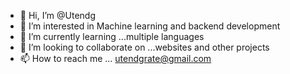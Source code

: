 - 👋 Hi, I’m @Utendg
- 👀 I’m interested in Machine learning and backend development 
- 🌱 I’m currently learning ...multiple languages
- 💞️ I’m looking to collaborate on ...websites and other projects
- 📫 How to reach me ... utendgrate@gmail.com

<!---
Utendg/Utendg is a ✨ special ✨ repository because its `README.md` (this file) appears on your GitHub profile.
You can click the Preview link to take a look at your changes.
--->
